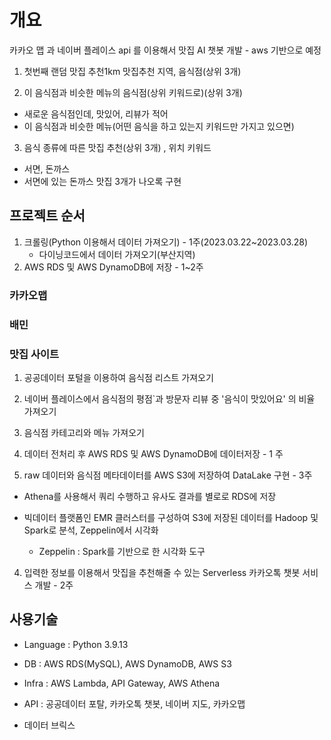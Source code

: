 # 개요

카카오 맵 과 네이버 플레이스 api 를 이용해서 맛집 AI 챗봇 개발 - aws 기반으로 예정

1. 첫번째 랜덤 맛집 추천1km 맛집추천
   지역, 음식점(상위 3개)

2. 이 음식점과 비슷한 메뉴의 음식점(상위 키워드로)(상위 3개)
- 새로운 음식점인데, 맛있어, 리뷰가 적어
- 이 음식점과 비슷한 메뉴(어떤 음식을 하고 있는지 키워드만 가지고 있으면)
3. 음식 종류에 따른 맛집 추천(상위 3개) , 위치 키워드
- 서면, 돈까스
- 서면에 있는 돈까스 맛집 3개가 나오록 구현

## 프로젝트 순서

1. 크롤링(Python 이용해서 데이터 가져오기) - 1주(2023.03.22~2023.03.28)
   - 다이닝코드에서 데이터 가져오기(부산지역)
2. AWS RDS 및 AWS DynamoDB에 저장 - 1~2주 

### 카카오맵

### 배민

### 맛집 사이트

1. 공공데이터 포털을 이용하여 음식점 리스트 가져오기

2. 네이버 플레이스에서 음식점의 평점`과 방문자 리뷰 중 '음식이 맛있어요' 의 비율 가져오기

3. 음식점 카테고리와 메뉴 가져오기

4. 데이터 전처리 후 AWS RDS 및 AWS DynamoDB에 데이터저장 - 1 주

5. raw 데이터와 음식점 메타데이터를 AWS S3에 저장하여 DataLake 구현 - 3주
- Athena를 사용해서 쿼리 수행하고 유사도 결과를 별로로 RDS에 저장

- 빅데이터 플랫폼인 EMR 클러스터를 구성하여 S3에 저장된 데이터를 Hadoop 및 Spark로 분석, Zeppelin에서 시각화
  
  - Zeppelin : Spark를 기반으로 한 시각화 도구
4. 입력한 정보를 이용해서 맛집을 추천해줄 수 있는 Serverless 카카오톡 챗봇 서비스 개발 - 2주

## 사용기술

- Language : Python 3.9.13

- DB : AWS RDS(MySQL), AWS DynamoDB, AWS S3

- Infra : AWS Lambda, API Gateway, AWS Athena

- API : 공공데이터 포탈, 카카오톡 챗봇, 네이버 지도, 카카오맵

- 데이터 브릭스
